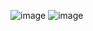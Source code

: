 ![image](https://github.com/alptug01/CFGtoCNF/assets/102905961/1bba69d1-07e6-49ae-9947-a11cd7b1a507)
![image](https://github.com/alptug01/CFGtoCNF/assets/102905961/a57e7236-024c-4dc3-8ed3-83bf247a5792)
